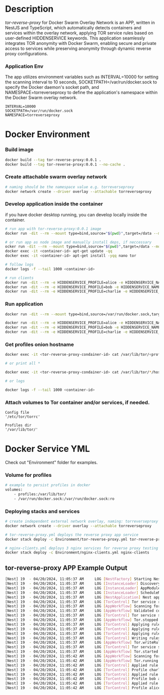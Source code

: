 # Description

_tor-reverse-proxy_ for Docker Swarm Overlay Network is an APP, written in NestJS and TypeScript, which automatically detects containers and services within the overlay network, applying TOR service rules based on user-defined HIDDENSERVICE keywords. This application seamlessly integrates TOR anonymity with Docker Swarm, enabling secure and private access to services while preserving anonymity through dynamic reverse proxy configurations.

### Application Env

The app utilizes environment variables such as INTERVAL=10000 for setting the scanning interval to 10 seconds, SOCKETPATH=/var/run/docker.sock to specify the Docker daemon's socket path, and NAMESPACE=torreverseproxy to define the application's namespace within the Docker Swarm overlay network.

```
INTERVAL=10000
SOCKETPATH=/var/run/docker.sock
NAMESPACE=torreverseproxy
```

# Docker Environment

### Build image

```bash
docker build --tag tor-reverse-proxy:0.0.1 .
docker build --tag tor-reverse-proxy:0.0.1 --no-cache .
```

### Create attachable swarm overlay network

```bash
# naming should be the namespace value e.g. torreverseproxy
docker network create --driver overlay --attachable torreverseproxy
```

### Develop application inside the container

if you have docker desktop running, you can develop locally inside the container.

```bash
# run app with tor-reverse-proxy:0.0.1 image
docker run -dit --rm --mount type=bind,source="$(pwd)",target=/data --mount type=bind,source=/var/run/docker.sock,target=/var/run/docker.sock --network torreverseproxy tor-reverse-proxy:0.0.1 npm run start:dev

# or run app as node image and manually install deps, if neccessary
ocker run -dit --rm --mount type=bind,source="$(pwd)",target=/data --mount type=bind,source=/var/run/docker.sock,target=/var/run/docker.sock --network torreverseproxy node bash -c "cd /data && npm run start:dev"
docker exec -it <container-id> apt-get update -qq
docker exec -it <container-id> apt-get install -yqq nano tor

# follow logs
docker logs -f --tail 1000 <container-id>

# run clients
docker run -dit --rm -e HIDDENSERVICE_PROFILE=alice -e HIDDENSERVICE_NAMESPACE=torreverseproxy --network torreverseproxy nginx
docker run -dit --rm -e HIDDENSERVICE_PROFILE=bob -e HIDDENSERVICE_NAMESPACE=torreverseproxy --network torreverseproxy nginx
docker run -dit --rm -e HIDDENSERVICE_PROFILE=charlie -e HIDDENSERVICE_NAMESPACE=torreverseproxy --network torreverseproxy nginx
```

### Run application

```bash
docker run -dit --rm --mount type=bind,source=/var/run/docker.sock,target=/var/run/docker.sock -e NAMESPACE=torreverseproxy --network torreverseproxy tor-reverse-proxy:0.0.1

docker run -dit --rm -e HIDDENSERVICE_PROFILE=alice -e HIDDENSERVICE_NAMESPACE=torreverseproxy --network torreverseproxy nginx
docker run -dit --rm -e HIDDENSERVICE_PROFILE=bob -e HIDDENSERVICE_NAMESPACE=torreverseproxy --network torreverseproxy nginx
docker run -dit --rm -e HIDDENSERVICE_PROFILE=charlie -e HIDDENSERVICE_NAMESPACE=torreverseproxy --network torreverseproxy nginx
```

### Get profiles onion hostname

```bash
docker exec -it <tor-reverse-proxy-condainer-id> cat /var/lib/tor/<profile>/hostname

# or print all *

docker exec -it <tor-reverse-proxy-condainer-id> cat /var/lib/tor/*/hostname

# or logs

docker logs -f --tail 1000 <container-id>
```

### Attach volumes to Tor container and/or services, if needed.

```
Config file
'/etc/tor/torrc'

Profiles dir
'/var/lib/tor/'
```

# Docker Service YML

Check out "Environment" folder for examples.

### Volume for profiles

```bash
# example to persist profiles in docker
volumes:
	- profiles:/var/lib/tor/
	- /var/run/docker.sock:/var/run/docker.sock:ro
```

### Deploying stacks and services

```bash
# create independent external network overlay, naming: torreverseproxy
docker network create --driver overlay --attachable torreverseproxy

# tor-reverse-proxy.yml deploys the reverse proxy app service
docker stack deploy -c Environment/tor-reverse-proxy.yml tor-reverse-proxy

# nginx-clients.yml deploys 3 nginx services for reverse proxy testing
docker stack deploy -c Environment/nginx-clients.yml nginx-clients
```

## tor-reverse-proxy APP Example Output

```bash
[Nest] 19  - 04/20/2024, 11:05:37 AM     LOG [NestFactory] Starting Nest application...
[Nest] 19  - 04/20/2024, 11:05:37 AM     LOG [InstanceLoader] DiscoveryModule dependencies initialized +39ms
[Nest] 19  - 04/20/2024, 11:05:37 AM     LOG [InstanceLoader] AppModule dependencies initialized +0ms
[Nest] 19  - 04/20/2024, 11:05:37 AM     LOG [InstanceLoader] ScheduleModule dependencies initialized +0ms
[Nest] 19  - 04/20/2024, 11:05:37 AM     LOG [NestApplication] Nest application successfully started +25ms
[Nest] 19  - 04/20/2024, 11:05:37 AM     LOG [TorControl] Tor service running: false
[Nest] 19  - 04/20/2024, 11:05:37 AM     LOG [AppWorkflow] Scanning for valid containers... --namespace torreverseproxy
[Nest] 19  - 04/20/2024, 11:05:37 AM     LOG [AppWorkflow] Validated container list updated. Entries: 3
[Nest] 19  - 04/20/2024, 11:05:37 AM     LOG [TorControl] Tor service stopped.
[Nest] 19  - 04/20/2024, 11:05:37 AM     LOG [AppWorkflow] Tor.stopped: true
[Nest] 19  - 04/20/2024, 11:05:37 AM     LOG [TorControl] Applying rule in behalf of ab0090b1d06e for charlie at 10.0.20.51:80
[Nest] 19  - 04/20/2024, 11:05:37 AM     LOG [TorControl] Applying rule in behalf of 128dee7c0248 for bob at 10.0.20.49:80
[Nest] 19  - 04/20/2024, 11:05:37 AM     LOG [TorControl] Applying rule in behalf of 6561a8b157a8 for alice at 10.0.20.47:80
[Nest] 19  - 04/20/2024, 11:05:37 AM     LOG [TorControl] Writing rules successful.
[Nest] 19  - 04/20/2024, 11:05:37 AM     LOG [AppWorkflow] Tor.writeRules: true
[Nest] 19  - 04/20/2024, 11:05:37 AM     LOG [TorControl] Tor service started.
[Nest] 19  - 04/20/2024, 11:05:37 AM     LOG [AppWorkflow] Tor.started: true
[Nest] 19  - 04/20/2024, 11:05:42 AM     LOG [AppWorkflow] Scanning for valid containers... --namespace torreverseproxy
[Nest] 19  - 04/20/2024, 11:05:42 AM     LOG [AppWorkflow] Tor.running: true, Tor.restart: false
[Nest] 19  - 04/20/2024, 11:05:42 AM     LOG [TorControl] Applied rule in behalf of ab0090b1d06e for charlie at 10.0.20.51:80
[Nest] 19  - 04/20/2024, 11:05:42 AM     LOG [TorControl] Profile charlie at is6qe4fxxxxxxxxxxxxxxxxxxxxxxerggxeqzyd.onion
[Nest] 19  - 04/20/2024, 11:05:42 AM     LOG [TorControl] Applied rule in behalf of 128dee7c0248 for bob at 10.0.20.49:80
[Nest] 19  - 04/20/2024, 11:05:42 AM     LOG [TorControl] Profile bob at oghrynqkwwddddddddddddddddddd6peyt3xfusq54biumqd.onion
[Nest] 19  - 04/20/2024, 11:05:42 AM     LOG [TorControl] Applied rule in behalf of 6561a8b157a8 for alice at 10.0.20.47:80
[Nest] 19  - 04/20/2024, 11:05:42 AM     LOG [TorControl] Profile alice at 5ev75jltggggggggggggggggggggglvmcbhr4xpr4cgzb4yd.onion
```

